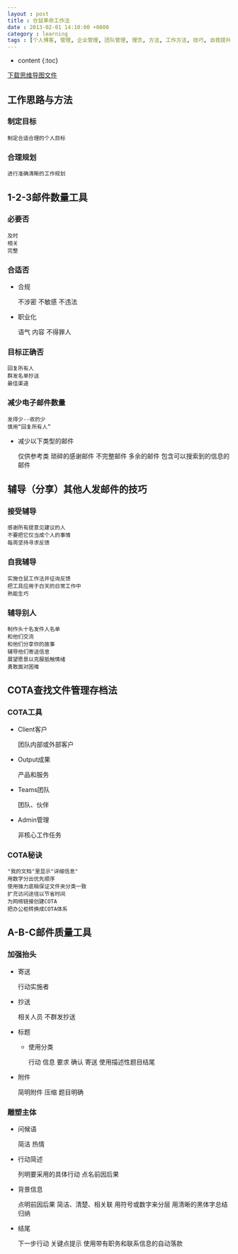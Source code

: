 ```yaml
---
layout : post
title : 仓鼠革命工作法
date : 2013-02-01 14:10:00 +0800
category : learning
tags : [个人博客, 管理, 企业管理, 团队管理, 理念, 方法, 工作方法, 技巧, 自我提升]
---
```


* content
{:toc}


[下载思维导图文件](https://docs.google.com/file/d/0B7UFT4BR96esaWV1RDhsMHlmaEk/edit?usp=sharing)

## 工作思路与方法


### 制定目标

	制定合适合理的个人目标

### 合理规划

	进行准确清晰的工作规划

## 1-2-3邮件数量工具


### 必要否

	及时
	相关
	完整

### 合适否

- 合规

	不涉密
	不敏感
	不违法
	
- 职业化

	语气
	内容
	不得罪人

### 目标正确否

	回复所有人
	群发名单抄送
	最佳渠道

### 减少电子邮件数量

	发得少--收的少
	慎用“回复所有人”
	
- 减少以下类型的邮件

	仅供参考类
	琐碎的感谢邮件
	不完整邮件
	多余的邮件
	包含可以搜索到的信息的邮件

## 辅导（分享）其他人发邮件的技巧


### 接受辅导

	感谢所有提意见建议的人
	不要把它仅当成个人的事情
	每周坚持寻求反馈

### 自我辅导

	实施仓鼠工作法并征询反馈
	把工具应用于白天的日常工作中
	熟能生巧

### 辅导别人

	制作头十名发件人名单
	和他们交流
	和他们分享你的故事
	辅导他们寄送信息
	展望愿景以克服抵触情绪
	勇敢面对困难

## COTA查找文件管理存档法


### COTA工具

- Client客户

	团队内部或外部客户
	
- Output成果

	产品和服务
	
- Teams团队

	团队、伙伴
	
- Admin管理

	非核心工作任务

### COTA秘诀

	"我的文档"里显示"详细信息"
	用数字分出优先顺序
	使用强力底稿保证文件夹分类一致
	扩充访问途径以节省时间
	为网络链接创建COTA
	把办公柜转换成COTA体系

## A-B-C邮件质量工具


### 加强抬头

- 寄送

	行动实施者
	
- 抄送

	相关人员
	不群发抄送
	
- 标题

	- 使用分类
	
		行动
		信息
		要求
		确认
		寄送
		使用描述性题目结尾
		
- 附件

	简明附件
	压缩
	题目明确

### 雕塑主体

- 问候语

	简洁
	热情
	
- 行动简述

	列明要采用的具体行动
	点名前因后果
	
- 背景信息

	点明前因后果
	简洁、清楚、相关联
	用符号或数字来分层
	用清晰的黑体字总结归纳
	
- 结尾

	下一步行动
	关键点提示
	使用带有职务和联系信息的自动落款
